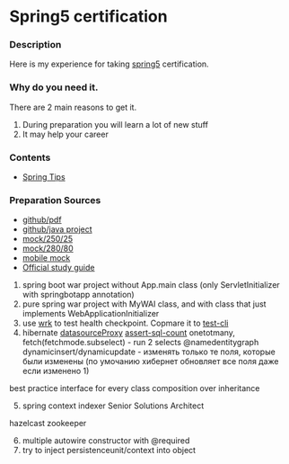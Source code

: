 # Spring5 certification

### Description
Here is my experience for taking [spring5](https://store.education.pivotal.io/confirm-course?courseid=EDU-1202) certification.

### Why do you need it.
There are 2 main reasons to get it.
1. During preparation you will learn a lot of new stuff
2. It may help your career

### Contents
* [Spring Tips](https://github.com/dgaydukov/cert-spring5/blob/master/files/spring5.md)


### Preparation Sources
* [github/pdf](https://github.com/MrR0807/SpringCertification5.0)
* [github/java project](https://github.com/vshemyako/spring-certification-5.0)
* [mock/250/25](http://itestjava.com/java-certification-practice-tests/product/enter.do?product=SPRING-CORE50)
* [mock/280/80](https://www.certification-questions.com/spring-exam/professional-dumps.html)
* [mobile mock](https://play.google.com/store/apps/details?id=com.springqcm)
* [Official study guide](https://www.amazon.com/Pivotal-Certified-Professional-Spring-Developer/dp/1484251350)


1. spring boot war project without App.main class (only ServletInitializer with springbotapp annotation)
2. pure spring war project with MyWAI class, and with class that just implements WebApplicationInitializer
3. use [wrk](https://github.com/wg/wrk) to test health checkpoint. Copmare it to [test-cli](https://github.com/gorelikov/cards-hub-evolution)
4. hibernate [datasourceProxy](https://github.com/p6spy/p6spy) [assert-sql-count](https://github.com/vladmihalcea/db-util)
onetotmany, fetch(fetchmode.subselect) - run 2 selects
@namedentitygraph
dynamicinsert/dynamicupdate - изменять только те поля, которые были изменены (по умочанию хибернет обновляет все поля даже если изменено 1)

best practice
interface for every class
composition over inheritance

5. spring context indexer
Senior Solutions Architect

hazelcast
zookeeper

6. multiple autowire constructor with @required
7. try to inject persistenceunit/context into object

